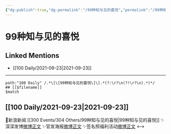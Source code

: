 ```yaml
---
{"dg-publish":true,"dg-permalink":"/99种知与见的喜悦","permalink":"/99种知与见的喜悦/","created":"2023-04-10T14:25:24.000+08:00","updated":"2023-04-10T16:50:26.000+08:00"}
---
```


# 99种知与见的喜悦

## Linked Mentions
- [[100 Daily/2021-09-23\|2021-09-23]]


---

```expander
path:"100 Daily" /.*\[\[99种知与见的喜悦\]\].*(?:\r?\n(?!\r?\n).*)*/
## [[$filename]]
$match
```
## [[100 Daily/2021-09-23\|2021-09-23]]
🌸新浪新闻 [[300 Events/304 Others/99种知与见的喜悦\|99种知与见的喜悦]]
✨深深发博[微博正文](https://m.weibo.cn/6466290670/4684562145479710)
✨官宣海报[微博正文](https://m.weibo.cn/6466290670/4684539118487588)
✨签名照福利活动[微博正文](https://m.weibo.cn/6466290670/4684644949688905)
<-->